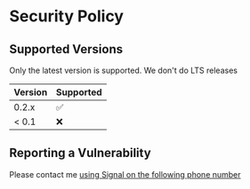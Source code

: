 # Security Policy

## Supported Versions

Only the latest version is supported. We don't do LTS releases

| Version | Supported          |
| ------- | ------------------ |
| 0.2.x   | :white_check_mark: |
| < 0.1   | :x:                |

## Reporting a Vulnerability


Please contact me [using Signal on the following phone number](https://qdraw.nl/contact.html)
